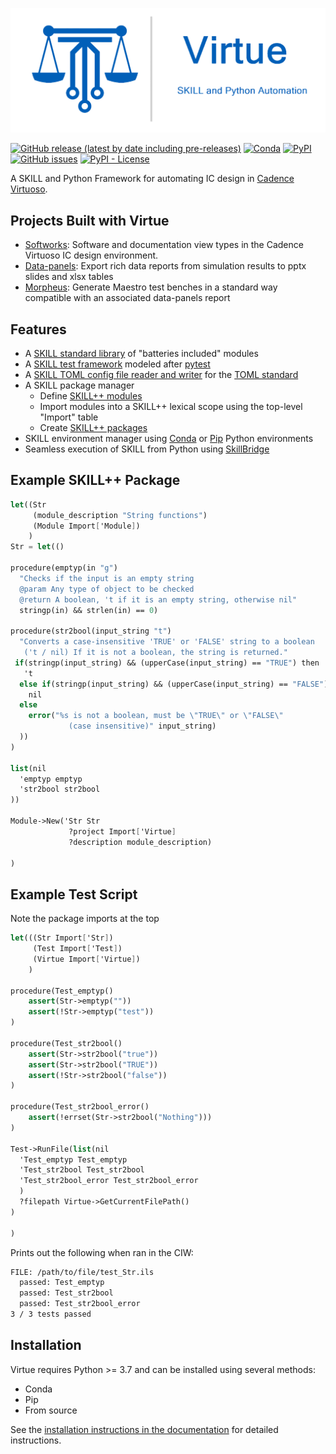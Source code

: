 ![Virtue](docs/source/_static/logo/virtue_banner_with_tagline.png "Virtue")

[![GitHub release (latest by date including pre-releases)](https://img.shields.io/github/v/release/cascode-labs/virtue?include_prereleases)](https://github.com/cascode-labs/virtue/releases/latest)
[![Conda](https://img.shields.io/conda/v/conda-forge/virtue?label=conda-forge)](https://anaconda.org/conda-forge/virtue)
[![PyPI](https://img.shields.io/pypi/v/virtue-skill)](https://pypi.org/project/virtue-skill/)
[![GitHub issues](https://img.shields.io/github/issues/cascode-labs/virtue)](https://github.com/cascode-labs/virtue/issues)
[![PyPI - License](https://img.shields.io/pypi/l/virtue-skill)](https://choosealicense.com/licenses/mit/)

A SKILL and Python Framework for automating IC design in
[Cadence Virtuoso](https://www.cadence.com/en_US/home/tools/custom-ic-analog-rf-design/circuit-design.html).

## Projects Built with Virtue

- [Softworks](https://github.com/cascode-labs/softworks):
  Software and documentation view types in the Cadence Virtuoso IC design environment.
- [Data-panels](https://github.com/cascode-labs/data-panels):
  Export rich data reports from simulation results to pptx slides and
  xlsx tables
- [Morpheus](https://github.com/cascode-labs/morpheus):
  Generate Maestro test benches in a standard way compatible with an associated
  data-panels report

## Features

- A [SKILL standard library](https://www.cascode-labs.org/virtue/reference/skill_api/index.html) of "batteries included" modules
- A [SKILL test framework](https://www.cascode-labs.org/virtue/overview/testing_framework.html) modeled after [pytest](https://docs.pytest.org/en/7.1.x/)
- A [SKILL TOML config file reader and writer](https://www.cascode-labs.org/virtue/overview/toml.html)
  for the [TOML standard](https://toml.io)
- A SKILL package manager
  - Define [SKILL++ modules](https://www.cascode-labs.org/virtue/overview/packaging/modules.html)
  - Import modules into a SKILL++ lexical scope using the top-level "Import" table
  - Create [SKILL++ packages](https://www.cascode-labs.org/virtue/overview/packaging/skill_packages.html)
- SKILL environment manager using
  [Conda](https://docs.conda.io/en/latest/) or
  [Pip](https://pip.pypa.io/en/stable/reference/build-system/pyproject-toml/)
  Python environments
- Seamless execution of SKILL from Python using
  [SkillBridge](https://unihd-cag.github.io/skillbridge/)

## Example SKILL++ Package

```scheme
let((Str
     (module_description "String functions")
     (Module Import['Module])
    )
Str = let(()

procedure(emptyp(in "g")
  "Checks if the input is an empty string
  @param Any type of object to be checked
  @return A boolean, 't if it is an empty string, otherwise nil"
  stringp(in) && strlen(in) == 0)

procedure(str2bool(input_string "t")
  "Converts a case-insensitive 'TRUE' or 'FALSE' string to a boolean
   ('t / nil) If it is not a boolean, the string is returned."
 if(stringp(input_string) && (upperCase(input_string) == "TRUE") then
   't
  else if(stringp(input_string) && (upperCase(input_string) == "FALSE") then
    nil
  else
    error("%s is not a boolean, must be \"TRUE\" or \"FALSE\"
             (case insensitive)" input_string)
  ))
)

list(nil
  'emptyp emptyp
  'str2bool str2bool
))

Module->New('Str Str
             ?project Import['Virtue]
             ?description module_description)

)
```

## Example Test Script

Note the package imports at the top

``` scheme
let(((Str Import['Str])
     (Test Import['Test])
     (Virtue Import['Virtue])
    )

procedure(Test_emptyp()
    assert(Str->emptyp(""))
    assert(!Str->emptyp("test"))
)

procedure(Test_str2bool()
    assert(Str->str2bool("true"))
    assert(Str->str2bool("TRUE"))
    assert(!Str->str2bool("false"))
)

procedure(Test_str2bool_error()
    assert(!errset(Str->str2bool("Nothing")))
)

Test->RunFile(list(nil
  'Test_emptyp Test_emptyp
  'Test_str2bool Test_str2bool
  'Test_str2bool_error Test_str2bool_error
  )
  ?filepath Virtue->GetCurrentFilePath()
)

)
```

Prints out the following when ran in the CIW:

``` sh
FILE: /path/to/file/test_Str.ils
  passed: Test_emptyp
  passed: Test_str2bool
  passed: Test_str2bool_error
3 / 3 tests passed
```

## Installation

Virtue requires Python >= 3.7 and can be installed using several methods:

- Conda
- Pip
- From source

See the
[installation instructions in the documentation](https://www.cascode-labs.org/virtue/overview/index.html#installation)
for detailed instructions.
